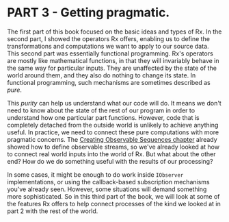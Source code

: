 # PART 3 - Getting pragmatic.

The first part of this book focused on the basic ideas and types of Rx. In the second part, I showed the operators Rx offers, enabling us to define the transformations and computations we want to apply to our source data. This second part was essentially functional programming. Rx's operators are mostly like mathematical functions, in that they will invariably behave in the same way for particular inputs. They are unaffected by the state of the world around them, and they also do nothing to change its state. In functional programming, such mechanisms are sometimes described as _pure_.

This _purity_ can help us understand what our code will do. It means we don't need to know about the state of the rest of our program in order to understand how one particular part functions. However, code that is completely detached from the outside world is unlikely to achieve anything useful. In practice, we need to connect these pure computations with more pragmatic concerns. The [Creating Observable Sequences chapter](03_CreatingObservableSequences.md) already showed how to define observable streams, so we've already looked at how to connect real world inputs into the world of Rx. But what about the other end? How do we do something useful with the results of our processing?

In some cases, it might be enough to do work inside `IObserver` implementations, or using the callback-based subscription mechanisms you've already seen. However, some situations will demand something more sophisticated. So in this third part of the book, we will look at some of the features Rx offers to help connect processes of the kind we looked at in part 2 with the rest of the world.